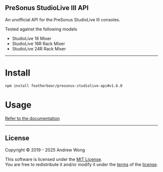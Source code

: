 PreSonus StudioLive III API
---

An unofficial API for the PreSonus StudioLive III consoles.

Tested against the following models

* StudioLive 16 Mixer
* StudioLive 16R Rack Mixer
* StudioLive 24R Rack Mixer

---

# Install

`npm install featherbear/presonus-studiolive-api#v1.6.0`

# Usage

[Refer to the documentation](https://featherbear.cc/presonus-studiolive-api)

---

## License

Copyright © 2019 - 2025 Andrew Wong  

This software is licensed under the [MIT License](https://opensource.org/licenses/MIT).  
You are free to redistribute it and/or modify it under the [terms](https://opensource.org/licenses/MIT) of the [license](https://opensource.org/licenses/MIT).

